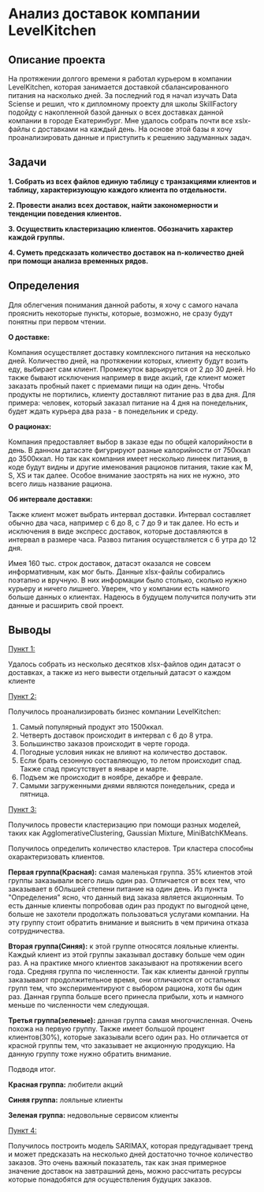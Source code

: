 # **Анализ доставок компании LevelKitchen**

## **Описание проекта**

На протяжении долгого времени я работал курьером в компании LevelKitchen, которая занимается доставкой сбалансированного питания на насколько дней. За последний год я начал изучать Data Sciense и решил, что к дипломному проекту для школы SkillFactory подойду с накопленной базой данных о всех доставках данной компании в городе Екатеринбург. Мне удалось собрать почти все xslx-файлы с доставками на каждый день. На основе этой базы я хочу проанализировать данные и приступить к решению задуманных задач.

## **Задачи**
**1. Собрать из всех файлов единую таблицу с транзакциями клиентов и таблицу, характеризующую каждого клиента по отдельности.**

**2. Провести анализ всех доставок, найти закономерности и тенденции поведения клиентов.**

**3. Осуществить кластеризацию клиентов. Обозначить характер каждой группы.**

**4. Суметь предсказать количество доставок на n-количество дней при помощи анализа временных рядов.**

## **Определения**
Для облегчения понимания данной работы, я хочу с самого начала прояснить некоторые пункты, которые, возможно, не сразу будут понятны при первом чтении.
    
**О доставке:**

Компания осуществляет доставку комплексного питания на несколько дней. Количество дней, на протяжении которых, клиенту будут возить еду, выбирает сам клиент. Промежуток варьируется от 2 до 30 дней. Но также бывают исключения например в виде акций, где клиент может заказать пробный пакет с приемами пищи на один день. Чтобы продукты не портились, клиенту доставляют питание раз в два дня. Для примера: человек, который заказал питание на 4 дня на понедельник, будет ждать курьера два раза - в понедельник и среду.

**О рационах:**

Компания предоставляет выбор в заказе еды по общей калорийности в день. В данном датасэте фигурируют разные калорийности от 750ккал до 3500ккал. Но так как компания имеет несколько линеек питания, в коде будут видны и другие именования рационов питания, такие как M, S, XS и так далее. Особое внимание заострять на них не нужно, это всего лишь название рациона.

**Об интервале доставки:**

Также клиент может выбрать интервал доставки. Интервал составляет обычно два часа, например с 6 до 8, с 7 до 9 и так далее. Но есть и исключения в виде экспресс доставок, которые доставляются в интервал в размере часа. Развоз питания осуществляется с 6 утра до 12 дня.

Имея 160 тыс. строк доставок, датасэт оказался не совсем информативным, как мог быть. Данные xlsx-файлы собирались поэтапно и вручную. В них информации было столько, сколько нужно курьеру и ничего лишнего. Уверен, что у компании есть намного больше данных о клиентах. Надеюсь в будущем получится получить эти данные и расширить свой проект.

## **Выводы**
[Пункт 1:](https://github.com/AlexandrYarin/LKproject/blob/main/1.%20Make_data.ipynb)

Удалось собрать из несколько десятков xlsx-файлов один датасэт о доставках, а также из него вывести отдельный датасэт о каждом клиенте

[Пункт 2:](https://github.com/AlexandrYarin/LKproject/blob/main/2.%20EDA.ipynb)

Получилось проанализировать бизнес компании LevelKitchen:

1. Самый популярный продукт это 1500ккал.
2. Четверть доставок происходит в интервал с 6 до 8 утра.
3. Большинство заказов происходит в черте города.
4. Погодные условия никак не влияют на количество доставок.
5. Если брать сезонную составляющую, то летом происходит спад. Также спад присутствует в январе и марте.
6. Подъем же происходит в ноябре, декабре и феврале. 
7. Самыми загруженными днями являются понедельник, среда и пятница.

[Пункт 3:](https://github.com/AlexandrYarin/LKproject/blob/main/3.%20Clustering.ipynb)

Получилось провести кластеризацию при помощи разных моделей, таких как AgglomerativeClustering, Gaussian Mixture, MiniBatchKMeans.

Получилось определить количество кластеров. Три кластера способны охарактеризовать клиентов.

**Первая группа(Красная):** самая маленькая группа. 35% клиентов этой группы заказывали всего лишь один раз. Отличается от всех тем, что заказывает в бОльшей степени питание на один день. Из пункта "Определения" ясно, что данный вид заказа является акционным. То есть данные клиенты попробовав один раз продукт по выгодной цене, больше не захотели продолжать пользоваться услугами компании. На эту группу стоит обратить внимание и выяснить в чем причина отказа сотрудничества.

**Вторая группа(Синяя):** к этой группе относятся лояльные клиенты. Каждый клиент из этой группы заказывал доставку больше чем один раз. А на практике много клиентов заказывают на протяжении всего года. Средняя группа по численности. Так как клиенты данной группы заказывают продолжительное время, они отличаются от остальных групп тем, что экспериментируют с выбором рациона, хотя бы один раз. Данная группа больше всего принесла прибыли, хоть и намного меньше по численности чем следующая.

**Третья группа(зеленые):** данная группа самая многочисленная. Очень похожа на первую группу. Также имеет большой процент клиентов(30%), которые заказывали всего один раз. Но отличается от красной группы тем, что заказывает не акционную продукцию. На данную группу тоже нужно обратить внимание.

Подводя итог.

**Красная группа:** любители акций

**Синяя группа:** лояльные клиенты

**Зеленая группа:** недовольные сервисом клиенты

[Пункт 4:](https://github.com/AlexandrYarin/LKproject/blob/main/4.%20Time-series%20.ipynb)

Получилось построить модель SARIMAX, которая предугадывает тренд и может предсказать на несколько дней достаточно точное количество заказов. Это очень важный показатель, так как зная примерное значение доставок на завтрашний день, можно рассчитать ресурсы которые понадобятся для осуществления будущих заказов.

